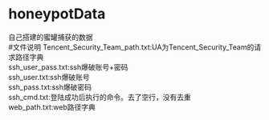 # honeypotData
自己搭建的蜜罐捕获的数据  
#文件说明
  Tencent_Security_Team_path.txt:UA为Tencent_Security_Team的请求路径字典  
  ssh_user_pass.txt:ssh爆破账号+密码  
  ssh_user.txt:ssh爆破账号  
  ssh_pass.txt:ssh爆破密码  
  ssh_cmd.txt:登陆成功后执行的命令。去了空行，没有去重  
  web_path.txt:web路径字典    
